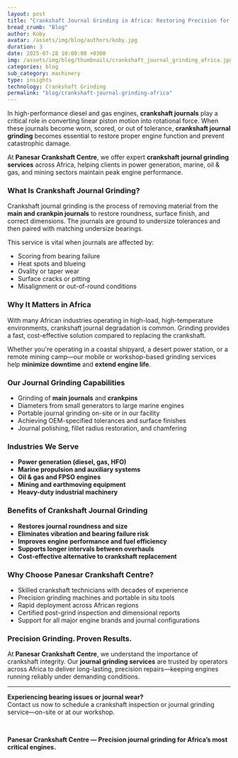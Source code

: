 ```yaml
---
layout: post
title: "Crankshaft Journal Grinding in Africa: Restoring Precision for Engine Reliability"
bread_crumb: "Blog"
author: Koby
avatar: /assets/img/blog/authors/koby.jpg
duration: 3
date: 2025-07-28 10:00:00 +0300
img: /assets/img/blog/thumbnails/crankshaft_journal_grinding_africa.jpg 1x, /assets/img/blog/thumbnails/280725k.jpg 2x
categories: blog
sub_category: machinery
type: insights
technology: Crankshaft Grinding
permalink: "blog/crankshaft-journal-grinding-africa"
---
```


In high-performance diesel and gas engines, **crankshaft journals** play a critical role in converting linear piston motion into rotational force. When these journals become worn, scored, or out of tolerance, **crankshaft journal grinding** becomes essential to restore proper engine function and prevent catastrophic damage.

At **Panesar Crankshaft Centre**, we offer expert **crankshaft journal grinding services** across Africa, helping clients in power generation, marine, oil & gas, and mining sectors maintain peak engine performance.

### **What Is Crankshaft Journal Grinding?**

Crankshaft journal grinding is the process of removing material from the **main and crankpin journals** to restore roundness, surface finish, and correct dimensions. The journals are ground to undersize tolerances and then paired with matching undersize bearings.

This service is vital when journals are affected by:

- Scoring from bearing failure  
- Heat spots and blueing  
- Ovality or taper wear  
- Surface cracks or pitting  
- Misalignment or out-of-round conditions  

### **Why It Matters in Africa**

With many African industries operating in high-load, high-temperature environments, crankshaft journal degradation is common. Grinding provides a fast, cost-effective solution compared to replacing the crankshaft.

Whether you're operating in a coastal shipyard, a desert power station, or a remote mining camp—our mobile or workshop-based grinding services help **minimize downtime** and **extend engine life**.

### **Our Journal Grinding Capabilities**

- Grinding of **main journals** and **crankpins**  
- Diameters from small generators to large marine engines  
- Portable journal grinding on-site or in our facility  
- Achieving OEM-specified tolerances and surface finishes  
- Journal polishing, fillet radius restoration, and chamfering  

### **Industries We Serve**

- **Power generation (diesel, gas, HFO)**  
- **Marine propulsion and auxiliary systems**  
- **Oil & gas and FPSO engines**  
- **Mining and earthmoving equipment**  
- **Heavy-duty industrial machinery**  

### **Benefits of Crankshaft Journal Grinding**

- **Restores journal roundness and size**  
- **Eliminates vibration and bearing failure risk**  
- **Improves engine performance and fuel efficiency**  
- **Supports longer intervals between overhauls**  
- **Cost-effective alternative to crankshaft replacement**  

### **Why Choose Panesar Crankshaft Centre?**

- Skilled crankshaft technicians with decades of experience  
- Precision grinding machines and portable in situ tools  
- Rapid deployment across African regions  
- Certified post-grind inspection and dimensional reports  
- Support for all major engine brands and journal configurations  

### **Precision Grinding. Proven Results.**

At **Panesar Crankshaft Centre**, we understand the importance of crankshaft integrity. Our **journal grinding services** are trusted by operators across Africa to deliver long-lasting, precision repairs—keeping engines running reliably under demanding conditions.

---

**Experiencing bearing issues or journal wear?**  
Contact us now to schedule a crankshaft inspection or journal grinding service—on-site or at our workshop.

<br>

**Panesar Crankshaft Centre — Precision journal grinding for Africa’s most critical engines.**

